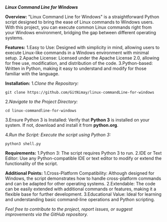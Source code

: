 _**Linux Command Line for Windows**_

**Overview:**
    "Linux Command Line for Windows" is a straightforward Python script designed to bring the ease of Linux commands to Windows users. With this project, you can execute common Linux commands right from your Windows environment, bridging the gap between different operating systems.

**Features:**
1.Easy to Use: Designed with simplicity in mind, allowing users to execute Linux-like commands in a Windows environment with minimal setup.
2.Apache License: Licensed under the Apache License 2.0, allowing for free use, modification, and distribution of the code.
3.Python-based: Written in Python, making it easy to understand and modify for those familiar with the language.

**Installation:**
1._Clone the Repository:_
```
git clone https://github.com/GitNimay/linux-commandLine-for-windows
```
2._Navigate to the Project Directory:_
```
cd linux-commandline-for-windows
```
3.Ensure Python 3 is Installed: Verify that **Python 3** is installed on your system. If not, download and install it from **python.org**.

4._Run the Script: Execute the script using Python 3:_
```
python3 shell.py
```

**Requirements:**
1.Python 3: The script requires Python 3 to run.
2.IDE or Text Editor: Use any Python-compatible IDE or text editor to modify or extend the functionality of the script.

**Additional Points:**
1.Cross-Platform Compatibility: Although designed for Windows, the script demonstrates how to handle cross-platform commands and can be adapted for other operating systems.
2.Extendable: The code can be easily extended with additional commands or features, making it a flexible base for further development.
3.Educational Value: Ideal for learning and understanding basic command-line operations and Python scripting.

_Feel free to contribute to the project, report issues, or suggest improvements via the GitHub repository._




